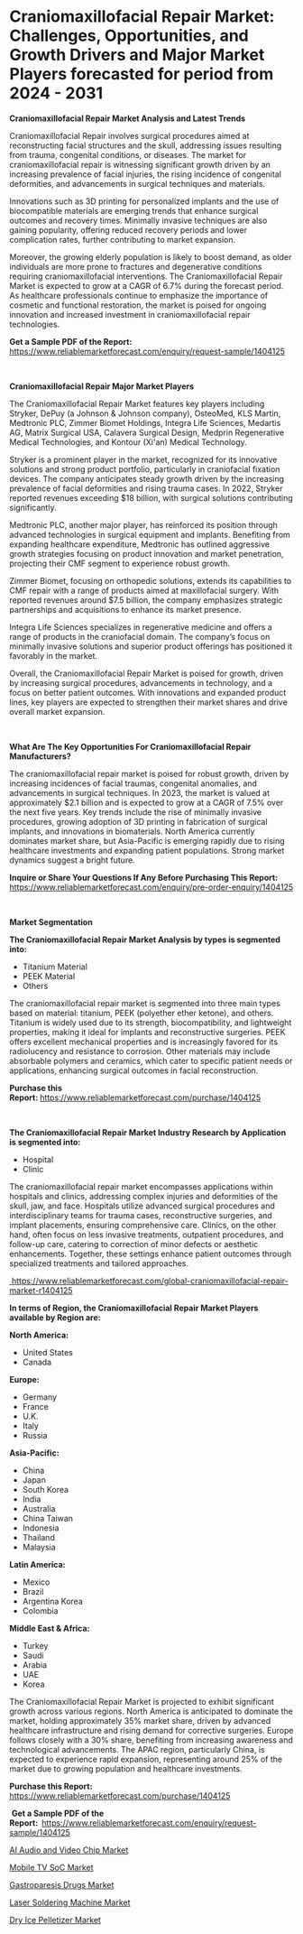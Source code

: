 <p><h1>Craniomaxillofacial Repair Market: Challenges, Opportunities, and Growth Drivers and Major Market Players forecasted for period from 2024 - 2031</h1></p><p><strong>Craniomaxillofacial Repair Market Analysis and Latest Trends</strong></p>
<p><p>Craniomaxillofacial Repair involves surgical procedures aimed at reconstructing facial structures and the skull, addressing issues resulting from trauma, congenital conditions, or diseases. The market for craniomaxillofacial repair is witnessing significant growth driven by an increasing prevalence of facial injuries, the rising incidence of congenital deformities, and advancements in surgical techniques and materials. </p><p>Innovations such as 3D printing for personalized implants and the use of biocompatible materials are emerging trends that enhance surgical outcomes and recovery times. Minimally invasive techniques are also gaining popularity, offering reduced recovery periods and lower complication rates, further contributing to market expansion.</p><p>Moreover, the growing elderly population is likely to boost demand, as older individuals are more prone to fractures and degenerative conditions requiring craniomaxillofacial interventions. The Craniomaxillofacial Repair Market is expected to grow at a CAGR of 6.7% during the forecast period. As healthcare professionals continue to emphasize the importance of cosmetic and functional restoration, the market is poised for ongoing innovation and increased investment in craniomaxillofacial repair technologies.</p></p>
<p><strong>Get a Sample PDF of the Report:&nbsp;</strong> <a href="https://www.reliablemarketforecast.com/enquiry/request-sample/1404125?utm_campaign=1167&utm_medium=2&utm_source=Github&utm_content=ia&utm_term=23102024&utm_id=craniomaxillofacial-repair">https://www.reliablemarketforecast.com/enquiry/request-sample/1404125</a></p>
<p>&nbsp;</p>
<p><strong>Craniomaxillofacial Repair Major Market Players</strong></p>
<p><p>The Craniomaxillofacial Repair Market features key players including Stryker, DePuy (a Johnson & Johnson company), OsteoMed, KLS Martin, Medtronic PLC, Zimmer Biomet Holdings, Integra Life Sciences, Medartis AG, Matrix Surgical USA, Calavera Surgical Design, Medprin Regenerative Medical Technologies, and Kontour (Xi'an) Medical Technology. </p><p>Stryker is a prominent player in the market, recognized for its innovative solutions and strong product portfolio, particularly in craniofacial fixation devices. The company anticipates steady growth driven by the increasing prevalence of facial deformities and rising trauma cases. In 2022, Stryker reported revenues exceeding $18 billion, with surgical solutions contributing significantly.</p><p>Medtronic PLC, another major player, has reinforced its position through advanced technologies in surgical equipment and implants. Benefiting from expanding healthcare expenditure, Medtronic has outlined aggressive growth strategies focusing on product innovation and market penetration, projecting their CMF segment to experience robust growth.</p><p>Zimmer Biomet, focusing on orthopedic solutions, extends its capabilities to CMF repair with a range of products aimed at maxillofacial surgery. With reported revenues around $7.5 billion, the company emphasizes strategic partnerships and acquisitions to enhance its market presence.</p><p>Integra Life Sciences specializes in regenerative medicine and offers a range of products in the craniofacial domain. The company’s focus on minimally invasive solutions and superior product offerings has positioned it favorably in the market.</p><p>Overall, the Craniomaxillofacial Repair Market is poised for growth, driven by increasing surgical procedures, advancements in technology, and a focus on better patient outcomes. With innovations and expanded product lines, key players are expected to strengthen their market shares and drive overall market expansion.</p></p>
<p>&nbsp;</p>
<p><strong>What Are The Key Opportunities For Craniomaxillofacial Repair Manufacturers?</strong></p>
<p><p>The craniomaxillofacial repair market is poised for robust growth, driven by increasing incidences of facial traumas, congenital anomalies, and advancements in surgical techniques. In 2023, the market is valued at approximately $2.1 billion and is expected to grow at a CAGR of 7.5% over the next five years. Key trends include the rise of minimally invasive procedures, growing adoption of 3D printing in fabrication of surgical implants, and innovations in biomaterials. North America currently dominates market share, but Asia-Pacific is emerging rapidly due to rising healthcare investments and expanding patient populations. Strong market dynamics suggest a bright future.</p></p>
<p><strong>Inquire or Share Your Questions If Any Before Purchasing This Report:</strong> <a href="https://www.reliablemarketforecast.com/enquiry/pre-order-enquiry/1404125?utm_campaign=1167&utm_medium=2&utm_source=Github&utm_content=ia&utm_term=23102024&utm_id=craniomaxillofacial-repair">https://www.reliablemarketforecast.com/enquiry/pre-order-enquiry/1404125</a></p>
<p>&nbsp;</p>
<p><strong>Market Segmentation</strong></p>
<p><strong>The Craniomaxillofacial Repair Market Analysis by types is segmented into:</strong></p>
<p><ul><li>Titanium Material</li><li>PEEK Material</li><li>Others</li></ul></p>
<p><p>The craniomaxillofacial repair market is segmented into three main types based on material: titanium, PEEK (polyether ether ketone), and others. Titanium is widely used due to its strength, biocompatibility, and lightweight properties, making it ideal for implants and reconstructive surgeries. PEEK offers excellent mechanical properties and is increasingly favored for its radiolucency and resistance to corrosion. Other materials may include absorbable polymers and ceramics, which cater to specific patient needs or applications, enhancing surgical outcomes in facial reconstruction.</p></p>
<p><strong>Purchase this Report:&nbsp;</strong><a href="https://www.reliablemarketforecast.com/purchase/1404125?utm_campaign=1167&utm_medium=2&utm_source=Github&utm_content=ia&utm_term=23102024&utm_id=craniomaxillofacial-repair">https://www.reliablemarketforecast.com/purchase/1404125</a></p>
<p>&nbsp;</p>
<p><strong>The Craniomaxillofacial Repair Market Industry Research by Application is segmented into:</strong></p>
<p><ul><li>Hospital</li><li>Clinic</li></ul></p>
<p><p>The craniomaxillofacial repair market encompasses applications within hospitals and clinics, addressing complex injuries and deformities of the skull, jaw, and face. Hospitals utilize advanced surgical procedures and interdisciplinary teams for trauma cases, reconstructive surgeries, and implant placements, ensuring comprehensive care. Clinics, on the other hand, often focus on less invasive treatments, outpatient procedures, and follow-up care, catering to correction of minor defects or aesthetic enhancements. Together, these settings enhance patient outcomes through specialized treatments and tailored approaches.</p></p>
<p><a href="https://www.reliablemarketforecast.com/global-craniomaxillofacial-repair-market-r1404125?utm_campaign=1167&utm_medium=2&utm_source=Github&utm_content=ia&utm_term=23102024&utm_id=craniomaxillofacial-repair">&nbsp;https://www.reliablemarketforecast.com/global-craniomaxillofacial-repair-market-r1404125</a></p>
<p><strong>In terms of Region, the Craniomaxillofacial Repair Market Players available by Region are:</strong></p>
<p>
    <p> <strong> North America: </strong>
        <ul>
            <li>United States</li>
            <li>Canada</li>
        </ul>
        </p> 
    <p> <strong> Europe: </strong>
        <ul>
            <li>Germany</li>
            <li>France</li>
            <li>U.K.</li>
            <li>Italy</li>
            <li>Russia</li>
        </ul>
        </p> 
    <p> <strong> Asia-Pacific: </strong>
        <ul>
            <li>China</li>
            <li>Japan</li>
            <li>South Korea</li>
            <li>India</li>
            <li>Australia</li>
            <li>China Taiwan</li>
            <li>Indonesia</li>
            <li>Thailand</li>
            <li>Malaysia</li>
        </ul>
        </p> 
    <p> <strong> Latin America: </strong>
        <ul>
            <li>Mexico</li>
            <li>Brazil</li>
            <li>Argentina Korea</li>
            <li>Colombia</li>
        </ul>
        </p> 
    <p> <strong> Middle East & Africa: </strong>
        <ul>
            <li>Turkey</li>
            <li>Saudi</li>
            <li>Arabia</li>
            <li>UAE</li>
            <li>Korea</li>
        </ul>
    </p>
    </p>
<p><p>The Craniomaxillofacial Repair Market is projected to exhibit significant growth across various regions. North America is anticipated to dominate the market, holding approximately 35% market share, driven by advanced healthcare infrastructure and rising demand for corrective surgeries. Europe follows closely with a 30% share, benefiting from increasing awareness and technological advancements. The APAC region, particularly China, is expected to experience rapid expansion, representing around 25% of the market due to growing population and healthcare investments.</p></p>
<p><strong>Purchase this Report: </strong><a href="https://www.reliablemarketforecast.com/purchase/1404125?utm_campaign=1167&utm_medium=2&utm_source=Github&utm_content=ia&utm_term=23102024&utm_id=craniomaxillofacial-repair">https://www.reliablemarketforecast.com/purchase/1404125</a></p>
<p>&nbsp;<strong>Get a Sample PDF of the Report:&nbsp;&nbsp;</strong><a href="https://www.reliablemarketforecast.com/enquiry/request-sample/1404125?utm_campaign=1167&utm_medium=2&utm_source=Github&utm_content=ia&utm_term=23102024&utm_id=craniomaxillofacial-repair">https://www.reliablemarketforecast.com/enquiry/request-sample/1404125</a></p>
<p><strong></strong></p>
<p><p><a href="https://github.com/wendisyqf/Market-Research-Report-List-1/blob/main/ai-audio-and-video-chip-market.md?utm_campaign=1167&utm_medium=2&utm_source=Github&utm_content=ia&utm_term=23102024&utm_id=craniomaxillofacial-repair">AI Audio and Video Chip Market</a></p><p><a href="https://github.com/brindal51/Market-Research-Report-List-1/blob/main/mobile-tv-soc-market.md?utm_campaign=1167&utm_medium=2&utm_source=Github&utm_content=ia&utm_term=23102024&utm_id=craniomaxillofacial-repair">Mobile TV SoC Market</a></p><p><a href="https://www.linkedin.com/pulse/gastroparesis-drugs-market-shifts-strategic-analysis-2024-2031-0xllc?utm_campaign=1167&utm_medium=2&utm_source=Github&utm_content=ia&utm_term=23102024&utm_id=craniomaxillofacial-repair">Gastroparesis Drugs Market</a></p><p><a href="https://issuu.com/reportprime-2/docs/laser-soldering-machine-market-size_a790b39fdfdde0?utm_campaign=1167&utm_medium=2&utm_source=Github&utm_content=ia&utm_term=23102024&utm_id=craniomaxillofacial-repair">Laser Soldering Machine Market</a></p><p><a href="https://issuu.com/reportprime-2/docs/dry-ice-pelletizer-market-size-2030_98313f835f7228?utm_campaign=1167&utm_medium=2&utm_source=Github&utm_content=ia&utm_term=23102024&utm_id=craniomaxillofacial-repair">Dry Ice Pelletizer Market</a></p></p>